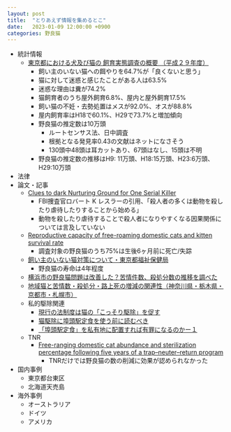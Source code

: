 ```yaml
---
layout: post
title:  "とりあえず情報を集めるとこ"
date:   2023-01-09 12:00:00 +0900
categories: 野良猫
---
```


* 統計情報
  * [東京都における犬及び猫の 飼育実態調査の概要 （平成２９年度）](https://www.fukushihoken.metro.tokyo.lg.jp/kankyo/aigo/horeishiryou/siryou.files/29shiikujittai_2.pdf)
    * 飼い主のいない猫への餌やりを64.7%が「良くないと思う」
    * 猫に対して迷惑と感じたことがある人は63.5%
    * 迷惑な理由は糞が74.2%
    * 猫飼育者のうち屋外飼育6.8%、屋内と屋外飼育17.5%
    * 飼い猫の不妊・去勢処置はメスが92.0%、オスが88.8%
    * 屋内飼育率はH18で60.1%、H29で73.7%と増加傾向
    * 野良猫の推定数は10万頭
      * ルートセンサス法、日中調査
      * 根拠となる発見率0.43の文献はネットになさそう
      * 130頭中48頭は耳カットあり、67頭はなし、15頭は不明
    * 野良猫の推定数の推移はH9: 11万頭、H18:15万頭、H23:6万頭、H29:10万頭
* 法律
* 論文・記事
  * [Clues to dark Nurturing Ground for One Serial Killer](https://www.nytimes.com/1991/08/07/us/clues-to-a-dark-nurturing-ground-for-one-serial-killer.html)
    * FBI捜査官ロバート K レスラーの引用、「殺人者の多くは動物を殺したり虐待したりすることから始める」
    * 動物を殺したり虐待することで殺人者になりやすくなる因果関係については言及していない
  * [Reproductive capacity of free-roaming domestic cats and kitten survival rate](https://www.researchgate.net/publication/8175636_Reproductive_capacity_of_free-roaming_domestic_cats_and_kitten_survival_rate)
    * 調査対象の野良猫のうち75%は生後6ヶ月前に死亡/失踪
  * [飼い主のいない猫対策について・東京都福祉保健局](http://web.archive.org/web/20220816190022/https://www.fukushihoken.metro.tokyo.lg.jp/kankyo/aigo/cat/kainushinoinainekotaisaku.html)
    * 野良猫の寿命は4年程度
  * [横浜市の野良猫問題は改善した？苦情件数、殺処分数の推移を調べた](http://web.archive.org/web/20220516085709/https://noranecolumn.com/yokohamacats)
  * [地域猫と苦情数・殺処分・路上死の増減の関連性（神奈川県・栃木県・京都市・札幌市）](http://web.archive.org/web/20220519021822/https://noranecolumn.com/regioncatdata/)
  * 私的駆除関連
    * [現行の法制度は猫の「こっそり駆除」を促す](https://note.com/jiyu3/n/nf348b5754fc1)
    * [猫駆除に埠頭駅定食を使う前に読むべき](http://web.archive.org/web/20220918191019/https://noranecolumn.com/llcforstraycat/)
    * [「埠頭駅定食」を私有地に配置すれば有罪になるのかー１](http://web.archive.org/web/20220918191020/http://eggmeg.blog.fc2.com/blog-entry-172.html)
  * TNR
    * [Free-ranging domestic cat abundance and sterilization percentage following five years of a trap–neuter–return program](https://bioone.org/journals/wildlife-biology/volume-2021/issue-1/wlb.00799/Free-ranging-domestic-cat-abundance-and-sterilization-percentage-following-five/10.2981/wlb.00799.full)
      * TNRだけでは野良猫の数の削減に効果が認められなかった
* 国内事例
  * 東京都台東区
  * 北海道天売島
* 海外事例
  * オーストラリア
  * ドイツ
  * アメリカ
